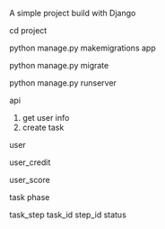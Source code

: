 A simple project build with Django



cd project 

python manage.py makemigrations app

python manage.py migrate


python manage.py runserver


api
1. get user info
2. create task 


user

user_credit

user_score

task  phase

task_step  task_id step_id status

